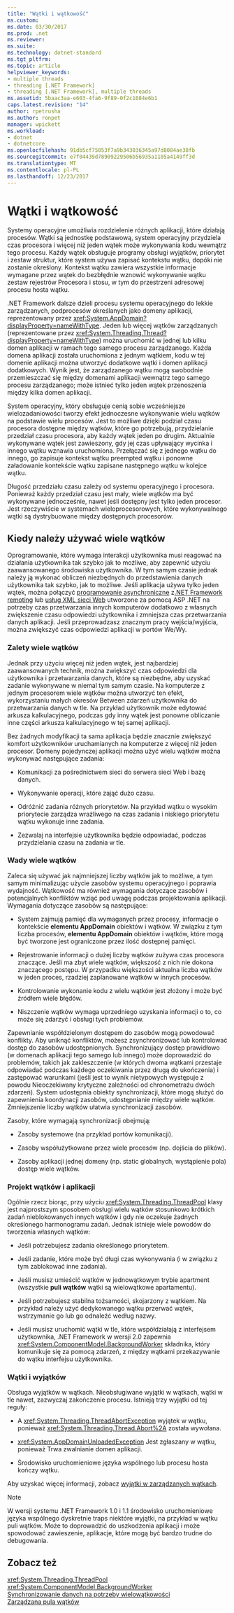 ```yaml
---
title: "Wątki i wątkowość"
ms.custom: 
ms.date: 03/30/2017
ms.prod: .net
ms.reviewer: 
ms.suite: 
ms.technology: dotnet-standard
ms.tgt_pltfrm: 
ms.topic: article
helpviewer_keywords:
- multiple threads
- threading [.NET Framework]
- threading [.NET Framework], multiple threads
ms.assetid: 5baac3aa-e603-4fa6-9f89-0f2c1084e6b1
caps.latest.revision: "14"
author: rpetrusha
ms.author: ronpet
manager: wpickett
ms.workload:
- dotnet
- dotnetcore
ms.openlocfilehash: 91db5cf75053f7a9b343036345a97d8084ae38fb
ms.sourcegitcommit: e7f04439d78909229506b56935a1105a4149ff3d
ms.translationtype: MT
ms.contentlocale: pl-PL
ms.lasthandoff: 12/23/2017
---
```

# <a name="threads-and-threading"></a>Wątki i wątkowość
Systemy operacyjne umożliwia rozdzielenie różnych aplikacji, które działają procesów. Wątki są jednostkę podstawową, system operacyjny przydziela czas procesora i więcej niż jeden wątek może wykonywania kodu wewnątrz tego procesu. Każdy wątek obsługuje programy obsługi wyjątków, priorytet i zestaw struktur, które system używa zapisać kontekstu wątku, dopóki nie zostanie określony. Kontekst wątku zawiera wszystkie informacje wymagane przez wątek do bezbłędnie wznowić wykonywanie wątku zestaw rejestrów Procesora i stosu, w tym do przestrzeni adresowej procesu hosta wątku.  
  
 .NET Framework dalsze dzieli procesu systemu operacyjnego do lekkie zarządzanych, podprocesów określanych jako domeny aplikacji, reprezentowany przez <xref:System.AppDomain?displayProperty=nameWithType>. Jeden lub więcej wątków zarządzanych (reprezentowane przez <xref:System.Threading.Thread?displayProperty=nameWithType>) można uruchomić w jednej lub kilku domen aplikacji w ramach tego samego procesu zarządzanego. Każda domena aplikacji została uruchomiona z jednym wątkiem, kodu w tej domenie aplikacji można utworzyć dodatkowe wątki i domen aplikacji dodatkowych. Wynik jest, że zarządzanego wątku mogą swobodnie przemieszczać się między domenami aplikacji wewnątrz tego samego procesu zarządzanego; może istnieć tylko jeden wątek przenoszenia między kilka domen aplikacji.  
  
 System operacyjny, który obsługuje cenią sobie wcześniejsze wielozadaniowości tworzy efekt jednoczesne wykonywanie wielu wątków na podstawie wielu procesów. Jest to możliwe dzięki podział czasu procesora dostępne między wątków, które go potrzebują, przydzielanie przedział czasu procesora, aby każdy wątek jeden po drugim. Aktualnie wykonywane wątek jest zawieszony, gdy jej czas upływający wycinka i innego wątku wznawia uruchomiona. Przełączać się z jednego wątku do innego, go zapisuje kontekst wątku preempted wątku i ponowne załadowanie kontekście wątku zapisane następnego wątku w kolejce wątku.  
  
 Długość przedziału czasu zależy od systemu operacyjnego i procesora. Ponieważ każdy przedział czasu jest mały, wiele wątków ma być wykonywane jednocześnie, nawet jeśli dostępny jest tylko jeden procesor. Jest rzeczywiście w systemach wieloprocesorowych, które wykonywalnego wątki są dystrybuowane między dostępnych procesorów.  
  
## <a name="when-to-use-multiple-threads"></a>Kiedy należy używać wiele wątków  
 Oprogramowanie, które wymaga interakcji użytkownika musi reagować na działania użytkownika tak szybko jak to możliwe, aby zapewnić użyciu zaawansowanego środowiska użytkownika. W tym samym czasie jednak należy ją wykonać obliczeń niezbędnych do przedstawienia danych użytkownika tak szybko, jak to możliwe. Jeśli aplikacja używa tylko jeden wątek, można połączyć [programowanie asynchroniczne](../../../docs/standard/asynchronous-programming-patterns/calling-synchronous-methods-asynchronously.md) z[.NET Framework remoting](http://msdn.microsoft.com/en-us/eccb1d31-0a22-417a-97fd-f4f1f3aa4462) lub [usług XML sieci Web](http://msdn.microsoft.com/en-us/1e64af78-d705-4384-b08d-591a45f4379c) utworzone za pomocą ASP .NET na potrzeby czas przetwarzania innych komputerów dodatkowo z własnych zwiększenie czasu odpowiedzi użytkownika i zmniejsza czas przetwarzania danych aplikacji. Jeśli przeprowadzasz znacznym pracy wejścia/wyjścia, można zwiększyć czas odpowiedzi aplikacji w portów We/Wy.  
  
### <a name="advantages-of-multiple-threads"></a>Zalety wiele wątków  
 Jednak przy użyciu więcej niż jeden wątek, jest najbardziej zaawansowanych technik, można zwiększyć czas odpowiedzi dla użytkownika i przetwarzania danych, które są niezbędne, aby uzyskać zadanie wykonywane w niemal tym samym czasie. Na komputerze z jednym procesorem wiele wątków można utworzyć ten efekt, wykorzystaniu małych okresów Between zdarzeń użytkownika do przetwarzania danych w tle. Na przykład użytkownik może edytować arkusza kalkulacyjnego, podczas gdy inny wątek jest ponowne obliczanie inne części arkusza kalkulacyjnego w tej samej aplikacji.  
  
 Bez żadnych modyfikacji ta sama aplikacja będzie znacznie zwiększyć komfort użytkowników uruchamianych na komputerze z więcej niż jeden procesor. Domeny pojedynczej aplikacji można użyć wielu wątków można wykonywać następujące zadania:  
  
-   Komunikacji za pośrednictwem sieci do serwera sieci Web i bazę danych.  
  
-   Wykonywanie operacji, które zająć dużo czasu.  
  
-   Odróżnić zadania różnych priorytetów. Na przykład wątku o wysokim priorytecie zarządza wrażliwego na czas zadania i niskiego priorytetu wątku wykonuje inne zadania.  
  
-   Zezwalaj na interfejsie użytkownika będzie odpowiadać, podczas przydzielania czasu na zadania w tle.  
  
### <a name="disadvantages-of-multiple-threads"></a>Wady wiele wątków  
 Zaleca się używać jak najmniejszej liczby wątków jak to możliwe, a tym samym minimalizując użycie zasobów systemu operacyjnego i poprawia wydajność. Wątkowość ma również wymagania dotyczące zasobów i potencjalnych konfliktów wziąć pod uwagę podczas projektowania aplikacji. Wymagania dotyczące zasobów są następujące:  
  
-   System zajmują pamięć dla wymaganych przez procesy, informacje o kontekście **elementu AppDomain** obiektów i wątków. W związku z tym liczba procesów, **elementu AppDomain** obiektów i wątków, które mogą być tworzone jest ograniczone przez ilość dostępnej pamięci.  
  
-   Rejestrowanie informacji o dużej liczby wątków zużywa czas procesora znaczące. Jeśli ma zbyt wiele wątków, większość z nich nie dokona znaczącego postępu. W przypadku większości aktualna liczba wątków w jeden proces, rzadziej zaplanowane wątków w innych procesów.  
  
-   Kontrolowanie wykonanie kodu z wielu wątków jest złożony i może być źródłem wiele błędów.  
  
-   Niszczenie wątków wymaga uprzedniego uzyskania informacji o to, co może się zdarzyć i obsługi tych problemów.  
  
 Zapewnianie współdzielonym dostępem do zasobów mogą powodować konflikty. Aby uniknąć konfliktów, możesz zsynchronizować lub kontrolować dostęp do zasobów udostępnionych. Synchronizujący dostęp prawidłowo (w domenach aplikacji tego samego lub innego) może doprowadzić do problemów, takich jak zakleszczenie (w których dwoma wątkami przestaje odpowiadać podczas każdego oczekiwania przez drugą do ukończenia) i zastępować warunkami (jeśli jest to wynik nietypowych występuje z powodu Nieoczekiwany krytyczne zależności od chronometrażu dwóch zdarzeń). System udostępnia obiekty synchronizacji, które mogą służyć do zapewnienia koordynacji zasobów, udostępnianie między wiele wątków. Zmniejszenie liczby wątków ułatwia synchronizacji zasobów.  
  
 Zasoby, które wymagają synchronizacji obejmują:  
  
-   Zasoby systemowe (na przykład portów komunikacji).  
  
-   Zasoby współużytkowane przez wiele procesów (np. dojścia do plików).  
  
-   Zasoby aplikacji jednej domeny (np. static globalnych, wystąpienie pola) dostęp wiele wątków.  
  
### <a name="threading-and-application-design"></a>Projekt wątków i aplikacji  
 Ogólnie rzecz biorąc, przy użyciu <xref:System.Threading.ThreadPool> klasy jest najprostszym sposobem obsługi wielu wątków stosunkowo krótkich zadań nieblokowanych innych wątków i gdy nie oczekuje żadnych określonego harmonogramu zadań. Jednak istnieje wiele powodów do tworzenia własnych wątków:  
  
-   Jeśli potrzebujesz zadania określonego priorytetem.  
  
-   Jeśli zadanie, które może być długi czas wykonywania (i w związku z tym zablokować inne zadania).  
  
-   Jeśli musisz umieścić wątków w jednowątkowym trybie apartment (wszystkie **puli wątków** wątki są wielowątkowe apartamentu).  
  
-   Jeśli potrzebujesz stabilna tożsamości, skojarzony z wątkiem. Na przykład należy użyć dedykowanego wątku przerwać wątek, wstrzymanie go lub go odnaleźć według nazwy.  
  
-   Jeśli musisz uruchomić wątki w tle, które współdziałają z interfejsem użytkownika, .NET Framework w wersji 2.0 zapewnia <xref:System.ComponentModel.BackgroundWorker> składnika, który komunikuje się za pomocą zdarzeń, z między wątkami przekazywanie do wątku interfejsu użytkownika.  
  
### <a name="threading-and-exceptions"></a>Wątki i wyjątków  
 Obsługa wyjątków w wątkach. Nieobsługiwane wyjątki w wątkach, wątki w tle nawet, zazwyczaj zakończenie procesu. Istnieją trzy wyjątki od tej reguły:  
  
-   A <xref:System.Threading.ThreadAbortException> wyjątek w wątku, ponieważ <xref:System.Threading.Thread.Abort%2A> została wywołana.  
  
-   <xref:System.AppDomainUnloadedException> Jest zgłaszany w wątku, ponieważ Trwa zwalnianie domen aplikacji.  
  
-   Środowisko uruchomieniowe języka wspólnego lub procesu hosta kończy wątku.  
  
 Aby uzyskać więcej informacji, zobacz [wyjątki w zarządzanych wątkach](../../../docs/standard/threading/exceptions-in-managed-threads.md).  
  
> [!NOTE]
>  W wersji systemu .NET Framework 1.0 i 1.1 środowisko uruchomieniowe języka wspólnego dyskretnie traps niektóre wyjątki, na przykład w wątku puli wątków. Może to doprowadzić do uszkodzenia aplikacji i może spowodować zawieszenie, aplikacje, które mogą być bardzo trudne do debugowania.  
  
## <a name="see-also"></a>Zobacz też  
 <xref:System.Threading.ThreadPool>  
 <xref:System.ComponentModel.BackgroundWorker>  
 [Synchronizowanie danych na potrzeby wielowątkowości](../../../docs/standard/threading/synchronizing-data-for-multithreading.md)  
 [Zarządzana pula wątków](../../../docs/standard/threading/the-managed-thread-pool.md)
